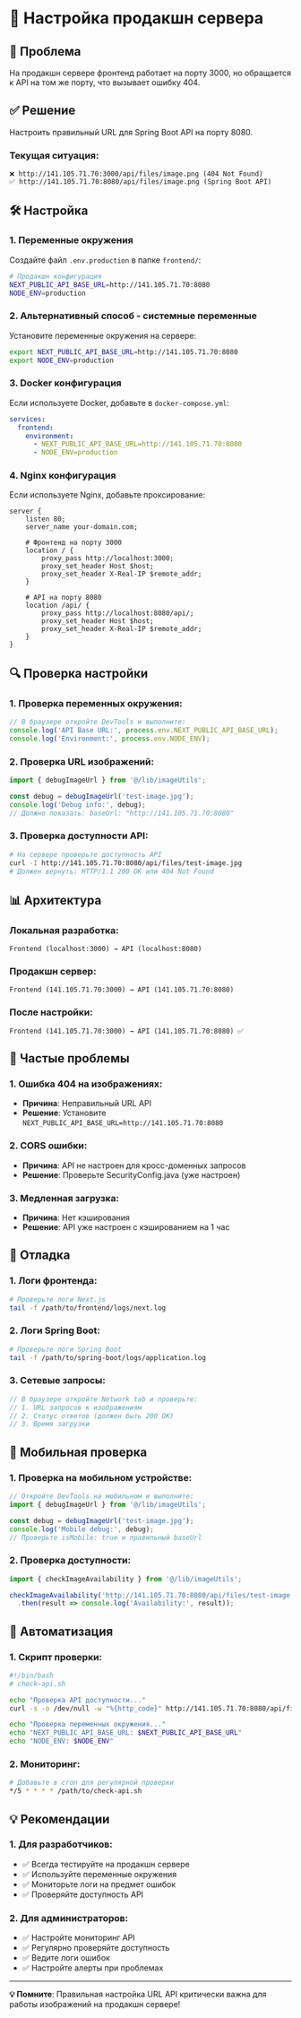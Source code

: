 # 🚀 Настройка продакшн сервера

## 🔧 Проблема
На продакшн сервере фронтенд работает на порту 3000, но обращается к API на том же порту, что вызывает ошибку 404.

## ✅ Решение
Настроить правильный URL для Spring Boot API на порту 8080.

### Текущая ситуация:
```
❌ http://141.105.71.70:3000/api/files/image.png (404 Not Found)
✅ http://141.105.71.70:8080/api/files/image.png (Spring Boot API)
```

## 🛠 Настройка

### 1. Переменные окружения

Создайте файл `.env.production` в папке `frontend/`:

```bash
# Продакшн конфигурация
NEXT_PUBLIC_API_BASE_URL=http://141.105.71.70:8080
NODE_ENV=production
```

### 2. Альтернативный способ - системные переменные

Установите переменные окружения на сервере:

```bash
export NEXT_PUBLIC_API_BASE_URL=http://141.105.71.70:8080
export NODE_ENV=production
```

### 3. Docker конфигурация

Если используете Docker, добавьте в `docker-compose.yml`:

```yaml
services:
  frontend:
    environment:
      - NEXT_PUBLIC_API_BASE_URL=http://141.105.71.70:8080
      - NODE_ENV=production
```

### 4. Nginx конфигурация

Если используете Nginx, добавьте проксирование:

```nginx
server {
    listen 80;
    server_name your-domain.com;
    
    # Фронтенд на порту 3000
    location / {
        proxy_pass http://localhost:3000;
        proxy_set_header Host $host;
        proxy_set_header X-Real-IP $remote_addr;
    }
    
    # API на порту 8080
    location /api/ {
        proxy_pass http://localhost:8080/api/;
        proxy_set_header Host $host;
        proxy_set_header X-Real-IP $remote_addr;
    }
}
```

## 🔍 Проверка настройки

### 1. Проверка переменных окружения:

```javascript
// В браузере откройте DevTools и выполните:
console.log('API Base URL:', process.env.NEXT_PUBLIC_API_BASE_URL);
console.log('Environment:', process.env.NODE_ENV);
```

### 2. Проверка URL изображений:

```javascript
import { debugImageUrl } from '@/lib/imageUtils';

const debug = debugImageUrl('test-image.jpg');
console.log('Debug info:', debug);
// Должно показать: baseUrl: "http://141.105.71.70:8080"
```

### 3. Проверка доступности API:

```bash
# На сервере проверьте доступность API
curl -I http://141.105.71.70:8080/api/files/test-image.jpg
# Должен вернуть: HTTP/1.1 200 OK или 404 Not Found
```

## 📊 Архитектура

### Локальная разработка:
```
Frontend (localhost:3000) → API (localhost:8080)
```

### Продакшн сервер:
```
Frontend (141.105.71.70:3000) → API (141.105.71.70:8080)
```

### После настройки:
```
Frontend (141.105.71.70:3000) → API (141.105.71.70:8080) ✅
```

## 🚨 Частые проблемы

### 1. Ошибка 404 на изображениях:
- **Причина**: Неправильный URL API
- **Решение**: Установите `NEXT_PUBLIC_API_BASE_URL=http://141.105.71.70:8080`

### 2. CORS ошибки:
- **Причина**: API не настроен для кросс-доменных запросов
- **Решение**: Проверьте SecurityConfig.java (уже настроен)

### 3. Медленная загрузка:
- **Причина**: Нет кэширования
- **Решение**: API уже настроен с кэшированием на 1 час

## 🔧 Отладка

### 1. Логи фронтенда:
```bash
# Проверьте логи Next.js
tail -f /path/to/frontend/logs/next.log
```

### 2. Логи Spring Boot:
```bash
# Проверьте логи Spring Boot
tail -f /path/to/spring-boot/logs/application.log
```

### 3. Сетевые запросы:
```javascript
// В браузере откройте Network tab и проверьте:
// 1. URL запросов к изображениям
// 2. Статус ответов (должен быть 200 OK)
// 3. Время загрузки
```

## 📱 Мобильная проверка

### 1. Проверка на мобильном устройстве:
```javascript
// Откройте DevTools на мобильном и выполните:
import { debugImageUrl } from '@/lib/imageUtils';

const debug = debugImageUrl('test-image.jpg');
console.log('Mobile debug:', debug);
// Проверьте isMobile: true и правильный baseUrl
```

### 2. Проверка доступности:
```javascript
import { checkImageAvailability } from '@/lib/imageUtils';

checkImageAvailability('http://141.105.71.70:8080/api/files/test-image.jpg')
  .then(result => console.log('Availability:', result));
```

## 🚀 Автоматизация

### 1. Скрипт проверки:
```bash
#!/bin/bash
# check-api.sh

echo "Проверка API доступности..."
curl -s -o /dev/null -w "%{http_code}" http://141.105.71.70:8080/api/files/test.jpg

echo "Проверка переменных окружения..."
echo "NEXT_PUBLIC_API_BASE_URL: $NEXT_PUBLIC_API_BASE_URL"
echo "NODE_ENV: $NODE_ENV"
```

### 2. Мониторинг:
```bash
# Добавьте в cron для регулярной проверки
*/5 * * * * /path/to/check-api.sh
```

## 💡 Рекомендации

### 1. Для разработчиков:
- ✅ Всегда тестируйте на продакшн сервере
- ✅ Используйте переменные окружения
- ✅ Мониторьте логи на предмет ошибок
- ✅ Проверяйте доступность API

### 2. Для администраторов:
- ✅ Настройте мониторинг API
- ✅ Регулярно проверяйте доступность
- ✅ Ведите логи ошибок
- ✅ Настройте алерты при проблемах

---

**💡 Помните**: Правильная настройка URL API критически важна для работы изображений на продакшн сервере!
